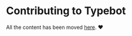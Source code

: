 # Contributing to Typebot

All the content has been moved [here](https://docs.flowdacity.com/contribute/overview). ❤️
